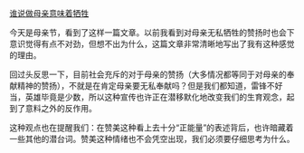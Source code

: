 [谁说做母亲意味着牺牲](https://cn.nytimes.com/opinion/20170808/motherhood-family-sexism-sacrifice/)

今天是母亲节，看到了这样一篇文章。以前我看到对母亲无私牺牲的赞扬时也会下意识觉得有点不对劲，但想不出为什么，这篇文章非常清晰地写出了我有这种感觉的理由。

回过头反思一下，目前社会充斥的对于母亲的赞扬（大多情况都等同于对母亲的奉献精神的赞扬），不就是在肯定母亲要无私奉献吗？但是我们都知道，雷锋不好当，英雄毕竟是少数，所以这种宣传也许正在潜移默化地改变我们的生育观念，起到了意料之外的反作用。

这种观点也在提醒我们：在赞美这种看上去十分“正能量”的表述背后，也许暗藏着一些其他的潜台词。赞美这种情绪也不会凭空出现，我们必须要仔细思考为什么。